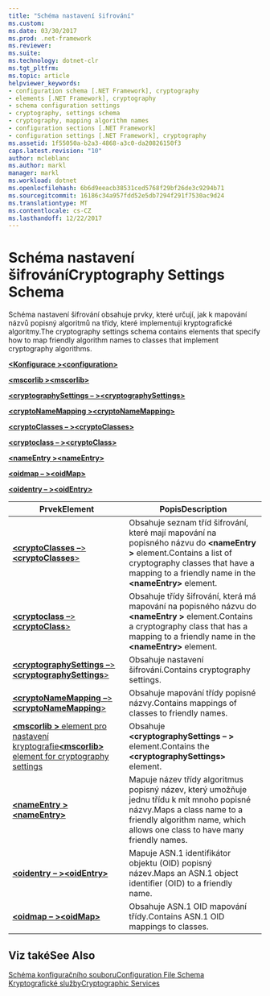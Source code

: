```yaml
---
title: "Schéma nastavení šifrování"
ms.custom: 
ms.date: 03/30/2017
ms.prod: .net-framework
ms.reviewer: 
ms.suite: 
ms.technology: dotnet-clr
ms.tgt_pltfrm: 
ms.topic: article
helpviewer_keywords:
- configuration schema [.NET Framework], cryptography
- elements [.NET Framework], cryptography
- schema configuration settings
- cryptography, settings schema
- cryptography, mapping algorithm names
- configuration sections [.NET Framework]
- configuration settings [.NET Framework], cryptography
ms.assetid: 1f55050a-b2a3-4868-a3c0-da20826150f3
caps.latest.revision: "10"
author: mcleblanc
ms.author: markl
manager: markl
ms.workload: dotnet
ms.openlocfilehash: 6b6d9eeacb38531ced5768f29bf26de3c9294b71
ms.sourcegitcommit: 16186c34a957fdd52e5db7294f291f7530ac9d24
ms.translationtype: MT
ms.contentlocale: cs-CZ
ms.lasthandoff: 12/22/2017
---
```

# <a name="cryptography-settings-schema"></a><span data-ttu-id="6ec8c-102">Schéma nastavení šifrování</span><span class="sxs-lookup"><span data-stu-id="6ec8c-102">Cryptography Settings Schema</span></span>
<span data-ttu-id="6ec8c-103">Schéma nastavení šifrování obsahuje prvky, které určují, jak k mapování názvů popisný algoritmů na třídy, které implementují kryptografické algoritmy.</span><span class="sxs-lookup"><span data-stu-id="6ec8c-103">The cryptography settings schema contains elements that specify how to map friendly algorithm names to classes that implement cryptography algorithms.</span></span>  
  
 [<span data-ttu-id="6ec8c-104">**\<Konfigurace >**</span><span class="sxs-lookup"><span data-stu-id="6ec8c-104">**\<configuration>**</span></span>](../../../../../docs/framework/configure-apps/file-schema/configuration-element.md)  
  
 [<span data-ttu-id="6ec8c-105">**\<mscorlib >**</span><span class="sxs-lookup"><span data-stu-id="6ec8c-105">**\<mscorlib>**</span></span>](../../../../../docs/framework/configure-apps/file-schema/cryptography/mscorlib-element-for-cryptography-settings.md)  
  
 [<span data-ttu-id="6ec8c-106">**\<cryptographySettings – >**</span><span class="sxs-lookup"><span data-stu-id="6ec8c-106">**\<cryptographySettings>**</span></span>](../../../../../docs/framework/configure-apps/file-schema/cryptography/cryptographysettings-element.md)  
  
 [<span data-ttu-id="6ec8c-107">**\<cryptoNameMapping >**</span><span class="sxs-lookup"><span data-stu-id="6ec8c-107">**\<cryptoNameMapping>**</span></span>](../../../../../docs/framework/configure-apps/file-schema/cryptography/cryptonamemapping-element.md)  
  
 [<span data-ttu-id="6ec8c-108">**\<cryptoClasses – >**</span><span class="sxs-lookup"><span data-stu-id="6ec8c-108">**\<cryptoClasses>**</span></span>](../../../../../docs/framework/configure-apps/file-schema/cryptography/cryptoclasses-element.md)  
  
 [<span data-ttu-id="6ec8c-109">**\<cryptoclass – >**</span><span class="sxs-lookup"><span data-stu-id="6ec8c-109">**\<cryptoClass>**</span></span>](../../../../../docs/framework/configure-apps/file-schema/cryptography/cryptoclass-element.md)  
  
 [<span data-ttu-id="6ec8c-110">**\<nameEntry >**</span><span class="sxs-lookup"><span data-stu-id="6ec8c-110">**\<nameEntry>**</span></span>](../../../../../docs/framework/configure-apps/file-schema/cryptography/nameentry-element.md)  
  
 [<span data-ttu-id="6ec8c-111">**\<oidmap – >**</span><span class="sxs-lookup"><span data-stu-id="6ec8c-111">**\<oidMap>**</span></span>](../../../../../docs/framework/configure-apps/file-schema/cryptography/oidmap-element.md)  
  
 [<span data-ttu-id="6ec8c-112">**\<oidentry – >**</span><span class="sxs-lookup"><span data-stu-id="6ec8c-112">**\<oidEntry>**</span></span>](../../../../../docs/framework/configure-apps/file-schema/cryptography/oidentry-element.md)  
  
|<span data-ttu-id="6ec8c-113">Prvek</span><span class="sxs-lookup"><span data-stu-id="6ec8c-113">Element</span></span>|<span data-ttu-id="6ec8c-114">Popis</span><span class="sxs-lookup"><span data-stu-id="6ec8c-114">Description</span></span>|  
|-------------|-----------------|  
|[<span data-ttu-id="6ec8c-115">**\<cryptoClasses –**></span><span class="sxs-lookup"><span data-stu-id="6ec8c-115">**\<cryptoClasses**></span></span>](../../../../../docs/framework/configure-apps/file-schema/cryptography/cryptoclasses-element.md)|<span data-ttu-id="6ec8c-116">Obsahuje seznam tříd šifrování, které mají mapování na popisného názvu do  **\<nameEntry >** element.</span><span class="sxs-lookup"><span data-stu-id="6ec8c-116">Contains a list of cryptography classes that have a mapping to a friendly name in the **\<nameEntry>** element.</span></span>|  
|[<span data-ttu-id="6ec8c-117">**\<cryptoclass –**></span><span class="sxs-lookup"><span data-stu-id="6ec8c-117">**\<cryptoClass**></span></span>](../../../../../docs/framework/configure-apps/file-schema/cryptography/cryptoclass-element.md)|<span data-ttu-id="6ec8c-118">Obsahuje třídy šifrování, která má mapování na popisného názvu do  **\<nameEntry >** element.</span><span class="sxs-lookup"><span data-stu-id="6ec8c-118">Contains a cryptography class that has a mapping to a friendly name in the **\<nameEntry>** element.</span></span>|  
|[<span data-ttu-id="6ec8c-119">**\<cryptographySettings –**></span><span class="sxs-lookup"><span data-stu-id="6ec8c-119">**\<cryptographySettings**></span></span>](../../../../../docs/framework/configure-apps/file-schema/cryptography/cryptographysettings-element.md)|<span data-ttu-id="6ec8c-120">Obsahuje nastavení šifrování.</span><span class="sxs-lookup"><span data-stu-id="6ec8c-120">Contains cryptography settings.</span></span>|  
|[<span data-ttu-id="6ec8c-121">**\<cryptoNameMapping –**></span><span class="sxs-lookup"><span data-stu-id="6ec8c-121">**\<cryptoNameMapping**></span></span>](../../../../../docs/framework/configure-apps/file-schema/cryptography/cryptonamemapping-element.md)|<span data-ttu-id="6ec8c-122">Obsahuje mapování třídy popisné názvy.</span><span class="sxs-lookup"><span data-stu-id="6ec8c-122">Contains mappings of classes to friendly names.</span></span>|  
|[<span data-ttu-id="6ec8c-123">**\<mscorlib >** element pro nastavení kryptografie</span><span class="sxs-lookup"><span data-stu-id="6ec8c-123">**\<mscorlib>** element for cryptography settings</span></span>](../../../../../docs/framework/configure-apps/file-schema/cryptography/mscorlib-element-for-cryptography-settings.md)|<span data-ttu-id="6ec8c-124">Obsahuje  **\<cryptographySettings – >** element.</span><span class="sxs-lookup"><span data-stu-id="6ec8c-124">Contains the **\<cryptographySettings>** element.</span></span>|  
|[<span data-ttu-id="6ec8c-125">**\<nameEntry >**</span><span class="sxs-lookup"><span data-stu-id="6ec8c-125">**\<nameEntry>**</span></span>](../../../../../docs/framework/configure-apps/file-schema/cryptography/nameentry-element.md)|<span data-ttu-id="6ec8c-126">Mapuje název třídy algoritmus popisný název, který umožňuje jednu třídu k mít mnoho popisné názvy.</span><span class="sxs-lookup"><span data-stu-id="6ec8c-126">Maps a class name to a friendly algorithm name, which allows one class to have many friendly names.</span></span>|  
|[<span data-ttu-id="6ec8c-127">**\<oidentry – >**</span><span class="sxs-lookup"><span data-stu-id="6ec8c-127">**\<oidEntry>**</span></span>](../../../../../docs/framework/configure-apps/file-schema/cryptography/oidentry-element.md)|<span data-ttu-id="6ec8c-128">Mapuje ASN.1 identifikátor objektu (OID) popisný název.</span><span class="sxs-lookup"><span data-stu-id="6ec8c-128">Maps an ASN.1 object identifier (OID) to a friendly name.</span></span>|  
|[<span data-ttu-id="6ec8c-129">**\<oidmap – >**</span><span class="sxs-lookup"><span data-stu-id="6ec8c-129">**\<oidMap>**</span></span>](../../../../../docs/framework/configure-apps/file-schema/cryptography/oidmap-element.md)|<span data-ttu-id="6ec8c-130">Obsahuje ASN.1 OID mapování třídy.</span><span class="sxs-lookup"><span data-stu-id="6ec8c-130">Contains ASN.1 OID mappings to classes.</span></span>|  
  
## <a name="see-also"></a><span data-ttu-id="6ec8c-131">Viz také</span><span class="sxs-lookup"><span data-stu-id="6ec8c-131">See Also</span></span>  
 [<span data-ttu-id="6ec8c-132">Schéma konfiguračního souboru</span><span class="sxs-lookup"><span data-stu-id="6ec8c-132">Configuration File Schema</span></span>](../../../../../docs/framework/configure-apps/file-schema/index.md)  
 [<span data-ttu-id="6ec8c-133">Kryptografické služby</span><span class="sxs-lookup"><span data-stu-id="6ec8c-133">Cryptographic Services</span></span>](../../../../../docs/standard/security/cryptographic-services.md)
